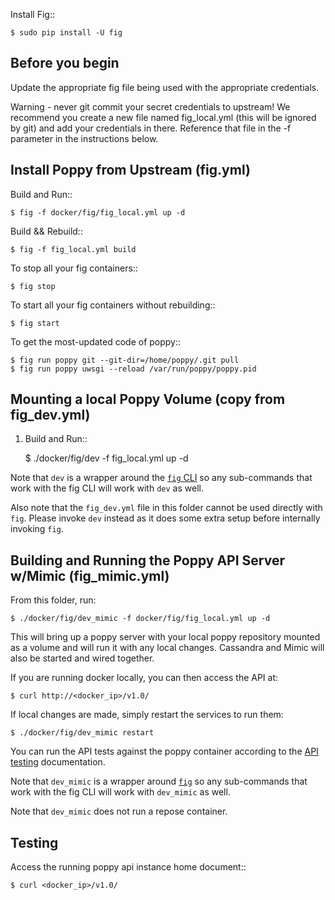 Install Fig::

    $ sudo pip install -U fig

Before you begin
----------------

Update the appropriate fig file being used with the appropriate credentials.

Warning - never git commit your secret credentials to upstream!  We recommend you create a new file named fig_local.yml (this will be ignored by git) and add your credentials in there.  Reference that file in the -f parameter in the instructions below.


Install Poppy from Upstream (fig.yml)
-------------------------------------

Build and Run::

    $ fig -f docker/fig/fig_local.yml up -d

Build && Rebuild::

    $ fig -f fig_local.yml build

To stop all your fig containers::

    $ fig stop

To start all your fig containers without rebuilding::

    $ fig start

To get the most-updated code of poppy::

    $ fig run poppy git --git-dir=/home/poppy/.git pull
    $ fig run poppy uwsgi --reload /var/run/poppy/poppy.pid


Mounting a local Poppy Volume (copy from fig_dev.yml)
-------------------------------------------

1. Build and Run::

    $ ./docker/fig/dev -f fig_local.yml up -d

Note that `dev` is a wrapper around the [`fig` CLI](http://www.fig.sh/cli.html) so
any sub-commands that work with the fig CLI will work with `dev` as well.

Also note that the `fig_dev.yml` file in this folder cannot be used directly with
`fig`. Please invoke `dev` instead as it does some extra setup before internally
invoking `fig`.


Building and Running the Poppy API Server w/Mimic (fig_mimic.yml)
-----------------------------------------------------------------

From this folder, run:

    $ ./docker/fig/dev_mimic -f docker/fig/fig_local.yml up -d

This will bring up a poppy server with your local poppy repository mounted as a volume
and will run it with any local changes. Cassandra and Mimic will also be started and
wired together.

If you are running docker locally, you can then access the API at:

    $ curl http://<docker_ip>/v1.0/

If local changes are made, simply restart the services to run them:

    $ ./docker/fig/dev_mimic restart

You can run the API tests against the poppy container according to the
[API testing](https://github.com/stackforge/poppy/blob/master/tests/api/README.rst)
documentation.

Note that `dev_mimic` is a wrapper around [`fig`](http://www.fig.sh/cli.html) so
any sub-commands that work with the fig CLI will work with `dev_mimic` as well.

Note that `dev_mimic` does not run a repose container.


Testing
--------

Access the running poppy api instance home document::

    $ curl <docker_ip>/v1.0/

